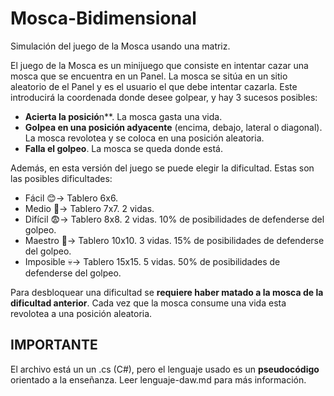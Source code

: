 # Mosca-Bidimensional
Simulación del juego de la Mosca usando una matriz.

El juego de la Mosca es un minijuego que consiste en intentar cazar una mosca que se encuentra en un Panel. La mosca se sitúa en un sitio aleatorio de el Panel y es el usuario el que debe intentar cazarla. Este introducirá la coordenada donde desee golpear, y hay 3 sucesos posibles:
- **Acierta la posició**n**. La mosca gasta una vida.
- **Golpea en una posición adyacente** (encima, debajo, lateral o diagonal). La mosca revolotea y se coloca en una posición aleatoria.
- **Falla el golpeo**. La mosca se queda donde está.

Además, en esta versión del juego se puede elegir la dificultad. Estas son las posibles dificultades:
- Fácil 😊-> Tablero 6x6.
- Medio 🤔-> Tablero 7x7. 2 vidas.
- Difícil 😨-> Tablero 8x8. 2 vidas. 10% de posibilidades de defenderse del golpeo.
- Maestro 👺-> Tablero 10x10. 3 vidas. 15% de posibilidades de defenderse del golpeo.
- Imposible 💀-> Tablero 15x15. 5 vidas. 50% de posibilidades de defenderse del golpeo.

Para desbloquear una dificultad se **requiere haber matado a la mosca de la dificultad anterior**.
Cada vez que la mosca consume una vida esta revolotea a una posición aleatoria.

## IMPORTANTE
El archivo está un un .cs (C#), pero el lenguaje usado es un **pseudocódigo** orientado a la enseñanza. Leer lenguaje-daw.md para más información.
